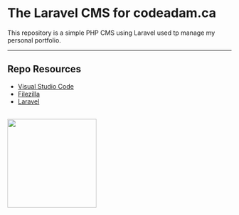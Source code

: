 # The Laravel CMS for codeadam.ca

This repository is a simple PHP CMS using Laravel used tp manage my personal portfolio.

***

## Repo Resources

* [Visual Studio Code](https://code.visualstudio.com/)
* [Filezilla](https://filezilla-project.org/)
* [Laravel](https://laravel.com/)

<br>
<a href="https://codeadam.ca">
<img src="https://cdn.codeadam.ca/images@1.0.0/codeadam-logo-coloured-horizontal.png" width="200">
</a>
